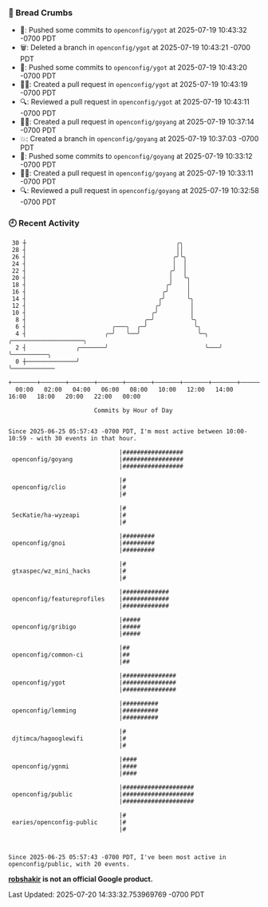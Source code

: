 ### 🍞 Bread Crumbs

 * 🚢: Pushed some commits to `openconfig/ygot` at 2025-07-19 10:43:32 -0700 PDT
 * 🗑: Deleted a branch in `openconfig/ygot` at 2025-07-19 10:43:21 -0700 PDT
 * 🚢: Pushed some commits to `openconfig/ygot` at 2025-07-19 10:43:20 -0700 PDT
 * ✍🏼: Created a pull request in `openconfig/ygot` at 2025-07-19 10:43:19 -0700 PDT
 * 🔍: Reviewed a pull request in  `openconfig/ygot` at 2025-07-19 10:43:11 -0700 PDT
 * ✍🏼: Created a pull request in `openconfig/goyang` at 2025-07-19 10:37:14 -0700 PDT
 * 💥: Created a branch in `openconfig/goyang` at 2025-07-19 10:37:03 -0700 PDT
 * 🚢: Pushed some commits to `openconfig/goyang` at 2025-07-19 10:33:12 -0700 PDT
 * ✍🏼: Created a pull request in `openconfig/goyang` at 2025-07-19 10:33:11 -0700 PDT
 * 🔍: Reviewed a pull request in  `openconfig/goyang` at 2025-07-19 10:32:58 -0700 PDT

### 🕘 Recent Activity
```
 30 ┼                                          ╭╮
 28 ┤                                          ││
 26 ┤                                         ╭╯╰╮
 24 ┤                                         │  │
 22 ┤                                        ╭╯  │
 20 ┤                                        │   ╰╮
 18 ┤                                       ╭╯    │
 16 ┤                                      ╭╯     │
 14 ┤                                     ╭╯      ╰╮
 12 ┤                                    ╭╯        │
 10 ┤                                   ╭╯         │
  8 ┤                                 ╭─╯          ╰╮
  6 ┤                        ╭───╮  ╭─╯             ╰╮
  4 ┤                      ╭─╯   ╰──╯                ╰─╮   ╭────────────────────╮
  2 ┤              ╭───────╯                           ╰───╯                    ╰──────────╮
  0 ┼──────────────╯                                                                       ╰────────────
    +───────+───────+───────+───────+───────+───────+───────+───────+───────+───────+───────+───────+────
  00:00   02:00   04:00   06:00   08:00   10:00   12:00   14:00   16:00   18:00   20:00   22:00   00:00   

						Commits by Hour of Day


Since 2025-06-25 05:57:43 -0700 PDT, I'm most active between 10:00-10:59 - with 30 events in that hour.

```



```
                               |#################
 openconfig/goyang             |#################
                               |#################

                               |#
 openconfig/clio               |#
                               |#

                               |#
 SecKatie/ha-wyzeapi           |#
                               |#

                               |#########
 openconfig/gnoi               |#########
                               |#########

                               |#
 gtxaspec/wz_mini_hacks        |#
                               |#

                               |#############
 openconfig/featureprofiles    |#############
                               |#############

                               |#####
 openconfig/gribigo            |#####
                               |#####

                               |##
 openconfig/common-ci          |##
                               |##

                               |###############
 openconfig/ygot               |###############
                               |###############

                               |##########
 openconfig/lemming            |##########
                               |##########

                               |#
 djtimca/hagooglewifi          |#
                               |#

                               |####
 openconfig/ygnmi              |####
                               |####

                               |####################
 openconfig/public             |####################
                               |####################

                               |#
 earies/openconfig-public      |#
                               |#



Since 2025-06-25 05:57:43 -0700 PDT, I've been most active in openconfig/public, with 20 events.

```
**[robshakir](mailto:robjs@google.com) is not an official Google product.**  


Last Updated: 2025-07-20 14:33:32.753969769 -0700 PDT
